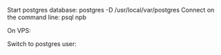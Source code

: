 Start postgres database:  postgres -D /usr/local/var/postgres
Connect on the command line:
psql npb

On VPS:

Switch to postgres user:
